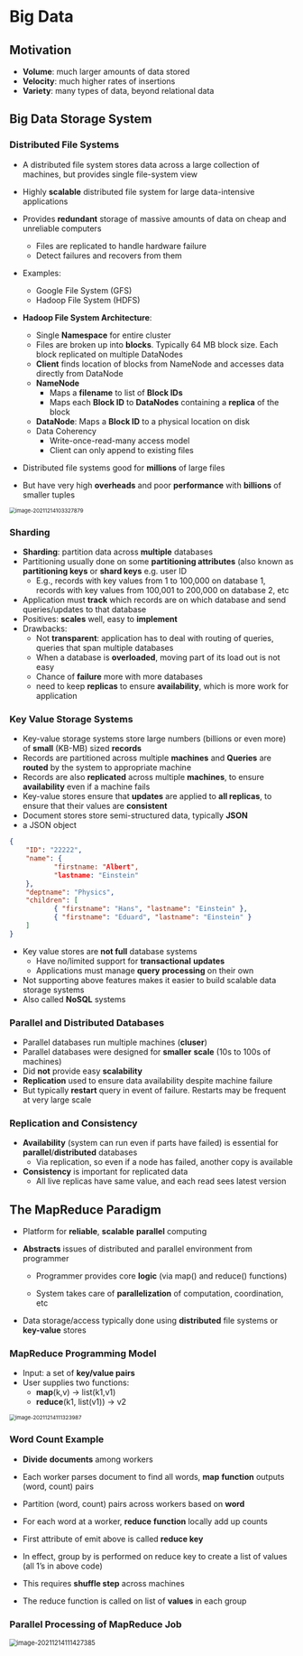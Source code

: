 # Big Data

## Motivation

- **Volume**: much larger amounts of data stored
- **Velocity**: much higher rates of insertions
- **Variety**: many types of data, beyond relational data



## Big Data Storage System

### Distributed File Systems

- A distributed file system stores data across a large collection of machines, but provides single file-system view

- Highly **scalable** distributed file system for large data-intensive applications

- Provides **redundant** storage of massive amounts of data on cheap and unreliable computers
  - Files are replicated to handle hardware failure
  - Detect failures and recovers from them
- Examples:
  - Google File System (GFS)
  - Hadoop File System (HDFS)
- **Hadoop File System Architecture**:
  - Single **Namespace** for entire cluster
  - Files are broken up into **blocks**. Typically 64 MB block size. Each block replicated on multiple DataNodes
  - **Client** finds location of blocks from NameNode and accesses data directly from DataNode
  - **NameNode**
    - Maps a **filename** to list of **Block IDs**
    - Maps each **Block ID** to **DataNodes** containing a **replica** of the block
  - **DataNode**: Maps a **Block ID** to a physical location on disk
  - Data Coherency
    - Write-once-read-many access model
    - Client can only append to existing files
- Distributed file systems good for **millions** of large files
- But have very high **overheads** and poor **performance** with **billions** of smaller tuples

<img src="C:\Users\Elian Li\AppData\Roaming\Typora\typora-user-images\image-20211214103327879.png" alt="image-20211214103327879" style="zoom:67%;" />



### Sharding

- **Sharding**: partition data across **multiple** databases
- Partitioning usually done on some **partitioning attributes** (also known as **partitioning keys** or **shard keys** e.g. user ID
  - E.g., records with key values from 1 to 100,000 on database 1, records with key values from 100,001 to 200,000 on database 2, etc
- Application must **track** which records are on which database and send queries/updates to that database
- Positives: **scales** well, easy to **implement**
- Drawbacks:
  - Not **transparent**: application has to deal with routing of queries, queries that span multiple databases
  - When a database is **overloaded**, moving part of its load out is not easy
  - Chance of **failure** more with more databases
  - need to keep **replicas** to ensure **availability**, which is more work for application



### Key Value Storage Systems

- Key-value storage systems store large numbers (billions or even more) of **small** (KB-MB) sized **records**
- Records are partitioned across multiple **machines** and **Queries** are **routed** by the system to appropriate machine
- Records are also **replicated** across multiple **machines**, to ensure **availability** even if a machine fails
- Key-value stores ensure that **updates** are applied to **all replicas**, to ensure that their values are **consistent**
- Document stores store semi-structured data, typically **JSON**
- a JSON object

```json
{
    "ID": "22222",
    "name": {
           "firstname: "Albert",
           "lastname: "Einstein"
    },
    "deptname": "Physics",
    "children": [
           { "firstname": "Hans", "lastname": "Einstein" },
           { "firstname": "Eduard", "lastname": "Einstein" }
    ]
}
```

- Key value stores are **not full** database systems
  - Have no/limited support for **transactional** **updates**
  - Applications must manage **query** **processing** on their own
- Not supporting above features makes it easier to build scalable data storage systems
- Also called **NoSQL** systems



### Parallel and Distributed Databases

- Parallel databases run multiple machines (**cluser**)
- Parallel databases were designed for **smaller** **scale** (10s to 100s of machines)
- Did **not** provide easy **scalability**
- **Replication** used to ensure data availability despite machine failure
- But typically **restart** query in event of failure. Restarts may be frequent at very large scale



### Replication and Consistency

- **Availability** (system can run even if parts have failed) is essential for **parallel**/**distributed** databases
  - Via replication, so even if a node has failed, another copy is available
- **Consistency** is important for replicated data
  - All live replicas have same value, and each read sees latest version



## The MapReduce Paradigm

- Platform for **reliable**, **scalable** **parallel** computing

- **Abstracts** issues of distributed and parallel environment from programmer

  - Programmer provides core **logic** (via map() and reduce() functions)

  - System takes care of **parallelization** of computation, coordination, etc

- Data storage/access typically done using **distributed** file systems or **key-value** stores



### MapReduce Programming Model

- Input: a set of **key/value pairs**
- User supplies two functions:
  - **map**(k,v) -> list(k1,v1)
  - **reduce**(k1, list(v1)) -> v2

<img src="C:\Users\Elian Li\AppData\Roaming\Typora\typora-user-images\image-20211214111323987.png" alt="image-20211214111323987" style="zoom: 67%;" />



### Word Count Example

- **Divide** **documents** among workers
- Each worker parses document to find all words, **map** **function** outputs (word, count) pairs
- Partition (word, count) pairs across workers based on **word**
- For each word at a worker, **reduce** **function** locally add up counts

- First attribute of emit above is called **reduce key**

- In effect, group by is performed on reduce key to create a list of values (all 1’s in above code)

- This requires **shuffle step** across machines

- The reduce function is called on list of **values** in each group



### Parallel Processing of MapReduce Job

<img src="C:\Users\Elian Li\AppData\Roaming\Typora\typora-user-images\image-20211214111427385.png" alt="image-20211214111427385" style="zoom:80%;" />



